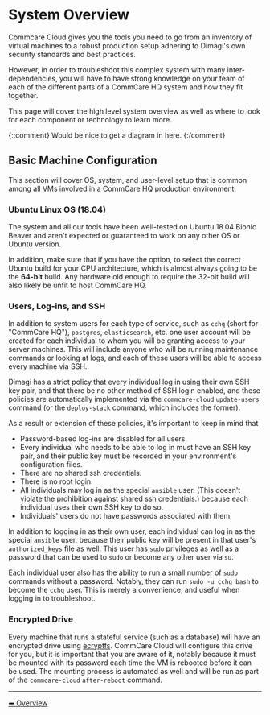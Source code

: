 # System Overview

Commcare Cloud gives you the tools you need to go from an inventory of virtual machines
to a robust production setup adhering to Dimagi's own security standards and best practices.

However, in order to troubleshoot this complex system with many inter-dependencies,
you will have to have strong knowledge on your team of each of the different parts of a CommCare HQ
system and how they fit together.

This page will cover the high level system overview as well as where to look for each
component or technology to learn more.
  
{::comment}
Would be nice to get a diagram in here.
{:/comment}

## Basic Machine Configuration

This section will cover OS, system, and user-level setup
that is common among all VMs involved in a CommCare HQ production environment.

### Ubuntu Linux OS (18.04)

The system and all our tools have been well-tested on Ubuntu 18.04 Bionic Beaver
and aren't expected or guaranteed to work on any other OS or Ubuntu version.

In addition, make sure that if you have the option, to select the correct
Ubuntu build for your CPU architecture, which is almost always going to be
the **64-bit** build.
Any hardware old enough to require the 32-bit build
will also likely be unfit to host CommCare HQ.

### Users, Log-ins, and SSH

In addition to system users for each type of service,
such as `cchq` (short for "CommCare HQ"), `postgres`, `elasticsearch`, etc.
one user account will be created for each individual
to whom you will be granting access to your server machines.
This will include anyone who will be running maintenance commands or looking at logs,
and each of these users will be able to access every machine via SSH.

Dimagi has a strict policy that every individual log in using their own SSH key pair,
and that there be no other method of SSH login enabled,
and these policies are automatically implemented via the `commcare-cloud` `update-users`
command (or the `deploy-stack` command, which includes the former).

As a result or extension of these policies, it's important to keep in mind that
- Password-based log-ins are disabled for all users.
- Every individual who needs to be able to log in must have an SSH key pair,
  and their public key must be recorded in your environment's configuration files.
- There are no shared ssh credentials.
- There is no root login.
- All individuals may log in as the special `ansible` user.
  (This doesn't violate the prohibition against shared ssh credentials.)
  because each individual uses their own SSH key to do so.
- Individuals' users do not have passwords associated with them.

In addition to logging in as their own user, each individual can log in
as the special `ansible` user, because their public key will be present in that
user's `authorized_keys` file as well. This user has `sudo` privileges
as well as a password that can be used to `sudo` or become any other user via `su`.

Each individual user also has the ability to run a small number of `sudo` commands
without a password. Notably, they can run `sudo -u cchq bash`
to become the `cchq` user. This is merely a convenience,
and useful when logging in to troubleshoot. 

### Encrypted Drive

Every machine that runs a stateful service (such as a database)
will have an encrypted drive using [ecryptfs](http://ecryptfs.org/).
CommCare Cloud will configure this drive for you,
but it is important that you are aware of it, notably because it must be mounted
with its password each time the VM is rebooted before it can be used.
The mounting process is automated as well and will be run as part of the
`commcare-cloud` `after-reboot` command.

---

[︎⬅︎ Overview](..)
